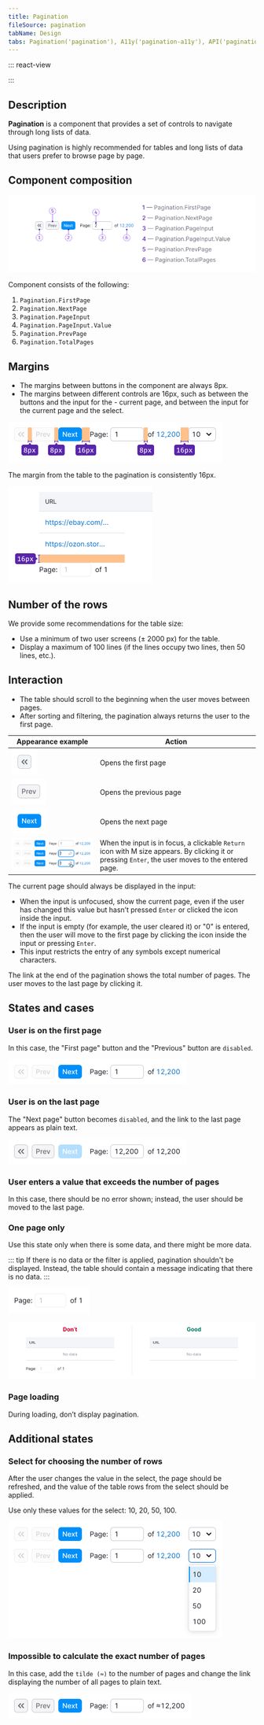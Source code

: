 ```yaml
---
title: Pagination
fileSource: pagination
tabName: Design
tabs: Pagination('pagination'), A11y('pagination-a11y'), API('pagination-api'), Example('pagination-code'), Changelog('pagination-changelog')
---
```


::: react-view

<script lang="tsx">
import React from 'react';

import Pagination from '@semcore/ui/pagination';
import PlaygroundGeneration from '@components/PlaygroundGeneration';

const App = PlaygroundGeneration(
  (createGroupWidgets) => {
    const { onChange, text } = createGroupWidgets('Pagination');

    const currentPage = text({
      key: 'currentPage',
      defaultValue: 1,
      label: 'CurrentPage',
    });

    const totalPages = text({
      key: 'totalPages',
      defaultValue: 122360,
      label: 'TotalPages',
    });

    return (
      <Pagination
        currentPage={currentPage}
        onCurrentPageChange={(value) => onChange('currentPage', value)}
        totalPages={totalPages}
      />
    );
  },
  {
    filterProps: ['onChange'],
  },
);
</script>

:::

## Description

**Pagination** is a component that provides a set of controls to navigate through long lists of data.

Using pagination is highly recommended for tables and long lists of data that users prefer to browse page by page.

## Component composition

![](static/pagination-composition.png)

Component consists of the following:

1. `Pagination.FirstPage`
2. `Pagination.NextPage`
3. `Pagination.PageInput`
4. `Pagination.PageInput.Value`
5. `Pagination.PrevPage`
6. `Pagination.TotalPages`

## Margins

- The margins between buttons in the component are always 8px.
- The margins between different controls are 16px, such as between the buttons and the input for the - current page, and between the input for the current page and the select.

![](static/margins.png)

The margin from the table to the pagination is consistently 16px.

![](static/margin-top.png)

## Number of the rows

We provide some recommendations for the table size:

- Use a minimum of two user screens (± 2000 px) for the table.
- Display a maximum of 100 lines (if the lines occupy two lines, then 50 lines, etc.).

## Interaction

- The table should scroll to the beginning when the user moves between pages.
- After sorting and filtering, the pagination always returns the user to the first page.

| Appearance example                | Action          |
| --------------------------------- | --------------- |
| ![](static/secondary-button.png)  | Opens the first page                                                                                                                              |
| ![](static/secondary-button-2.png) | Opens the previous page                                                                                                                           |
| ![](static/primary-button.png)     | Opens the next page                                                                                                                               |
| ![](static/steps.png)              | When the input is in focus, a clickable `Return` icon with M size appears. By clicking it or pressing `Enter`, the user moves to the entered page. |

The current page should always be displayed in the input:

- When the input is unfocused, show the current page, even if the user has changed this value but hasn’t pressed `Enter` or clicked the icon inside the input.
- If the input is empty (for example, the user cleared it) or "0" is entered, then the user will move to the first page by clicking the icon inside the input or pressing `Enter`.
- This input restricts the entry of any symbols except numerical characters.

The link at the end of the pagination shows the total number of pages. The user moves to the last page by clicking it.

## States and cases

### User is on the first page

In this case, the "First page" button and the "Previous" button are `disabled`.

![](static/first-page.png)

### User is on the last page

The "Next page" button becomes `disabled`, and the link to the last page appears as plain text.

![](static/last-page.png)

### User enters a value that exceeds the number of pages

In this case, there should be no error shown; instead, the user should be moved to the last page.

### One page only

Use this state only when there is some data, and there might be more data.

::: tip
If there is no data or the filter is applied, pagination shouldn't be displayed. Instead, the table should contain a message indicating that there is no data.
:::

![](static/one-page.png)

![](static/empty-yes-no.png)

### Page loading

During loading, don’t display pagination.

## Additional states

### Select for choosing the number of rows

After the user changes the value in the select, the page should be refreshed, and the value of the table rows from the select should be applied.

Use only these values for the select: 10, 20, 50, 100.

![](static/page-select.png)

### Impossible to calculate the exact number of pages

In this case, add the `tilde (≈)` to the number of pages and change the link displaying the number of all pages to plain text.

![](static/undefined-number.png)


